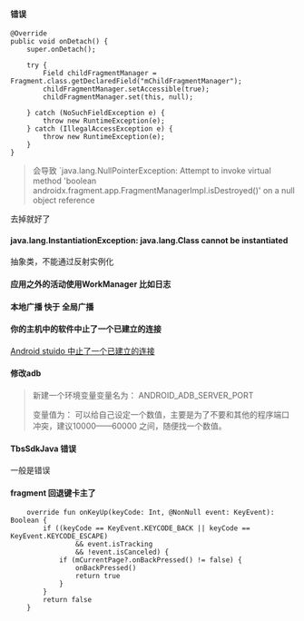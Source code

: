 


#### 错误
```
@Override
public void onDetach() {
    super.onDetach();

    try {
        Field childFragmentManager = Fragment.class.getDeclaredField("mChildFragmentManager");
        childFragmentManager.setAccessible(true);
        childFragmentManager.set(this, null);

    } catch (NoSuchFieldException e) {
        throw new RuntimeException(e);
    } catch (IllegalAccessException e) {
        throw new RuntimeException(e);
    }
}
```


> 会导致 `java.lang.NullPointerException: Attempt to invoke virtual method 'boolean androidx.fragment.app.FragmentManagerImpl.isDestroyed()' on a null object reference

去掉就好了


#### java.lang.InstantiationException: java.lang.Class cannot be instantiated
抽象类，不能通过反射实例化



#### 应用之外的活动使用WorkManager 比如日志

#### 本地广播 快于 全局广播


#### 你的主机中的软件中止了一个已建立的连接
[Android stuido 中止了一个已建立的连接](https://blog.csdn.net/heming9174/article/details/108254640)

#### 修改adb

> 新建一个环境变量变量名为： ANDROID_ADB_SERVER_PORT
>
> 变量值为： 可以给自己设定一个数值，主要是为了不要和其他的程序端口冲突，建议10000——60000 之间，随便找一个数值。

#### TbsSdkJava 错误
一般是错误

#### fragment 回退键卡主了
```
    override fun onKeyUp(keyCode: Int, @NonNull event: KeyEvent): Boolean {
        if ((keyCode == KeyEvent.KEYCODE_BACK || keyCode == KeyEvent.KEYCODE_ESCAPE)
                && event.isTracking
                && !event.isCanceled) {
            if (mCurrentPage?.onBackPressed() != false) {
                onBackPressed()
                return true
            }
        }
        return false
    }
```



